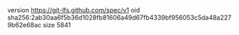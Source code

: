 version https://git-lfs.github.com/spec/v1
oid sha256:2ab30aa6f5b36d1028fb81606a49d67fb4339bf956053c5da48a2279b62e68ac
size 5841
